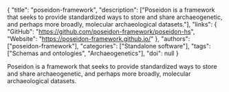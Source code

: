 {
  "title": "poseidon-framework",
  "description": ["Poseidon is a framework that seeks to provide standardized ways to store and share archaeogenetic, and perhaps more broadly, molecular archaeological datasets."],
  "links": {
    "GitHub": "https://github.com/poseidon-framework/poseidon-hs",
    "Website": "https://poseidon-framework.github.io/"
  },
  "authors": ["poseidon-framework"],
  "categories": ["Standalone software"],
  "tags": ["Schemas and ontologies", "Archaeogenetics"],
  "doi": null
}

<!-- Generated by csv2md.R – do not edit by hand -->

Poseidon is a framework that seeks to provide standardized ways to store and share archaeogenetic, and perhaps more broadly, molecular archaeological datasets.
